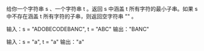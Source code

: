 给你一个字符串 s 、一个字符串 t 。返回 s 中涵盖 t 所有字符的最小子串。如果 s 中不存在涵盖 t 所有字符的子串，则返回空字符串 "" 。

输入：s = "ADOBECODEBANC", t = "ABC"
输出："BANC"

输入：s = "a", t = "a"
输出："a"